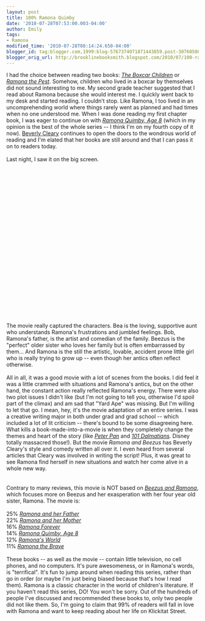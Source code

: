 ```yaml
---
layout: post
title: 100% Ramona Quimby
date: '2010-07-28T07:53:00.003-04:00'
author: Emily
tags:
- Ramona
modified_time: '2010-07-28T08:14:24.650-04:00'
blogger_id: tag:blogger.com,1999:blog-5767374071871443859.post-3076050829847100889
blogger_orig_url: http://brooklinebooksmith.blogspot.com/2010/07/100-ramona-quimby.html
---
```


I had the choice between reading two books: <a href="http://www.brooklinebooksmith-shop.com/book/9780807508527"><span style="font-style: italic;">The Boxcar Children</span></a> or <a href="http://www.brooklinebooksmith-shop.com/book/9780380709540"><span style="font-style: italic;">Ramona the Pest</span></a>.  Somehow, children who lived in a boxcar by themselves did not sound interesting to me.  My second grade teacher suggested that I read about Ramona because she would interest me.   I quickly went back to my desk and started reading.  I couldn’t stop.  Like Ramona, I too lived in an uncomprehending world where things rarely went as planned and had times when no one understood me.  When I was done reading my first chapter book, I was eager to continue on with <a href="http://www.brooklinebooksmith-shop.com/book/9780380709564"><span style="font-style: italic;">Ramona Quimby, Age 8</span></a> (which in my opinion is the best of the whole series -- I think I'm on my fourth copy of it now).  <a href="http://beverlycleary.com/">Beverly Cleary</a> continues to open the doors to the wondrous world of reading and I'm elated that her books are still around and that I can pass it on to readers today.<br /><br />Last night, I saw it on the big screen.<br /><br /><object width="640" height="385"><param name="movie" value="http://www.youtube.com/v/6yG4oBdWONM&amp;hl=en_US&amp;fs=1"></param><param name="allowFullScreen" value="true"></param><param name="allowscriptaccess" value="always"></param><embed src="http://www.youtube.com/v/6yG4oBdWONM&amp;hl=en_US&amp;fs=1" type="application/x-shockwave-flash" allowscriptaccess="always" allowfullscreen="true" width="640" height="385"></embed></object><br /><br />The movie really captured the characters.  Bea is the loving, supportive aunt who understands Ramona's frustrations and jumbled feelings.  Bob, Ramona's father, is the artist and comedian of the family.  Beezus is the "perfect" older sister who loves her family but is often embarrassed by them...  And Ramona is the still the artistic, lovable, accident prone little girl who is really trying to grow up -- even though her antics often reflect otherwise.<br /><br />All in all, it was a good movie with a lot of scenes from the books.  I did feel it was a little crammed with situations and Ramona's antics, but on the other hand, the constant action really reflected Ramona's energy.  There were also two plot issues I didn't like (but I'm not going to tell you, otherwise I'd spoil part of the climax) and am sad that "Yard Ape" was missing.    But I'm willing to let that go.  I mean, hey, it's the movie adaptation of an entire series.  I was a creative writing major in both under grad and grad school -- which included a lot of lit criticism -- there's bound to be some disagreeing here.  What kills a book-made-into-a-movie is when they completely change the themes and heart of the story (like <a href="http://www.brooklinebooksmith-shop.com/book/9780141322575"><span style="font-style: italic;">Peter Pan</span></a> and <a href="http://www.brooklinebooksmith-shop.com/book/9780140340341"><span style="font-style: italic;">101 Dalmatians</span></a>.  Disney totally massacred those!).  But the movie <span style="font-style: italic;">Ramona and Beezus</span> has Beverly Cleary's style and comedy written all over it.  I even heard from several articles that Cleary was involved in writing the script!  Plus, it was great to see Ramona find herself in new situations and watch her come alive in a whole new way.<br /><br /><br />Contrary to many reviews, this movie is NOT based on <a href="http://www.brooklinebooksmith-shop.com/book/9780061914614"><span style="font-style: italic;">Beezus and Ramona</span></a>, which focuses more on Beezus and her exasperation with her four year old sister, Ramona.  The movie is:<br /><br />25% <a href="http://www.brooklinebooksmith-shop.com/book/9780380709168"><span style="font-style: italic;">Ramona and her Father</span></a><br />22% <a href="http://www.brooklinebooksmith-shop.com/book/9780380709526"><span style="font-style: italic;">Ramona and her Mother </span></a><br />16% <a href="http://www.brooklinebooksmith-shop.com/book/9780380709601"><span style="font-style: italic;">Ramona Forever</span></a><br />14% <a href="http://www.brooklinebooksmith-shop.com/book/9780380709564"><span style="font-style: italic;">Ramona Quimby, Age 8</span></a><br />12% <a href="http://www.brooklinebooksmith-shop.com/book/9780380732722"><span style="font-style: italic;">Ramona's World</span></a><br />11% <a href="http://www.brooklinebooksmith-shop.com/book/9780380709595"><span style="font-style: italic;">Ramona the Brave </span></a><br /><br />These books -- as well as the movie -- contain little television, no cell phones, and no computers.  It's pure awesomeness, or in Ramona's words, is "terrifical".    It's fun to jump around when reading this series, rather than go in order (or maybe I'm just being biased because that's how I read them).  Ramona is a classic character in the world of children's literature.  If you haven't read this series, DO!  You won't be sorry.  Out of the hundreds of people I've discussed and recommended these books to, only two people did not like them.  So, I'm going to claim that 99% of readers will fall in love with Ramona and want to keep reading about her life on Klickitat Street.